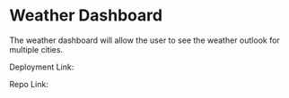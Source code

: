# Weather Dashboard

The weather dashboard will allow the user to see the weather outlook for multiple cities.

Deployment Link:

Repo Link: 
